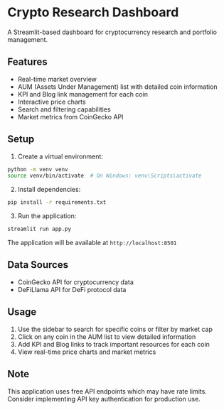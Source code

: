 # Crypto Research Dashboard

A Streamlit-based dashboard for cryptocurrency research and portfolio management.

## Features

- Real-time market overview
- AUM (Assets Under Management) list with detailed coin information
- KPI and Blog link management for each coin
- Interactive price charts
- Search and filtering capabilities
- Market metrics from CoinGecko API

## Setup

1. Create a virtual environment:
```bash
python -m venv venv
source venv/bin/activate  # On Windows: venv\Scripts\activate
```

2. Install dependencies:
```bash
pip install -r requirements.txt
```

3. Run the application:
```bash
streamlit run app.py
```

The application will be available at `http://localhost:8501`

## Data Sources

- CoinGecko API for cryptocurrency data
- DeFiLlama API for DeFi protocol data

## Usage

1. Use the sidebar to search for specific coins or filter by market cap
2. Click on any coin in the AUM list to view detailed information
3. Add KPI and Blog links to track important resources for each coin
4. View real-time price charts and market metrics

## Note

This application uses free API endpoints which may have rate limits. Consider implementing API key authentication for production use.
